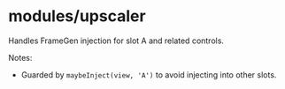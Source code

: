 # modules/upscaler

Handles FrameGen injection for slot A and related controls.

Notes:

- Guarded by `maybeInject(view, 'A')` to avoid injecting into other slots.
